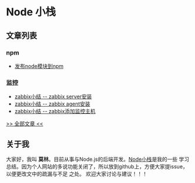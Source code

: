 # Node 小栈
## 文章列表
### npm
* [发布node模块到npm](https://github.com/gedennis/node-tribe-blog/issues/1)
### 监控
* [zabbix小结 -- zabbix server安装](https://github.com/gedennis/node-tribe-blog/issues/2)
* [zabbix小结 -- zabbix agent安装](https://github.com/gedennis/node-tribe-blog/issues/3)
* [zabbix小结 -- zabbix添加监控主机](https://github.com/gedennis/node-tribe-blog/issues/4)

[>> 全部文章 <<](https://github.com/gedennis/node-tribe-blog/issues)

## 关于我

大家好，我叫 **莫林**。目前从事与Node.js的后端开发。[Node小栈](blog.gezhiqiang.com)是我的一些
学习总结。因为个人网站的多说功能关闭了，所以放到github上，方便大家提issue，以便更改文中的疏漏与不足
之处。
欢迎大家讨论与建议！！！
